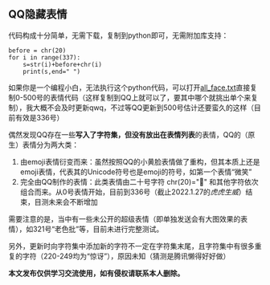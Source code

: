 ## QQ隐藏表情
代码构成十分简单，无需下载，复制到python即可，无需附加库支持：
```commandline
before = chr(20)
for i in range(337):
    s=str(i)+before+chr(i)
    print(s,end=" ")
```
如果你是一个编程小白，无法执行这个python代码，可以打开[all_face.txt](all_face.txt)直接复制0-500号的表情代码（这样复制到QQ上就可以了，要其中哪个就挑出单个来复制），我大概不会及时更新qwq，不过等QQ更新到500号估计还要蛮久的这样（目前有效是336号）

偶然发现QQ存在一些**写入了字符集，但没有放出在表情列表**的表情，QQ的（原生）表情分为两大类：
1. 由emoji表情衍变而来：虽然按照QQ的小黄脸表情做了重构，但其本质上还是emoji表情，代表其的Unicode符号也是emoji的符号，如第一个表情“微笑”
2. 完全由QQ制作的表情：此类表情由二十号字符 chr(20)="" 和其他字符依次组合而来。从0号表情开始，目前到336号（截止2022.1.27的*虎虎生威*）结束，目测未来会不断增加

需要注意的是，当中有一些未公开的超级表情（即单独发送会有大图效果的表情），如321号“老色批”等，目前未进行完整测试。

另外，更新时向字符集中添加新的字符不一定在字符集末尾，且字符集中有很多重复的字符（220-249均为“惊讶”），原因未知（猜测是腾讯懒得好好做）

**本文发布仅供学习交流使用，如有侵权请联系本人删除。**